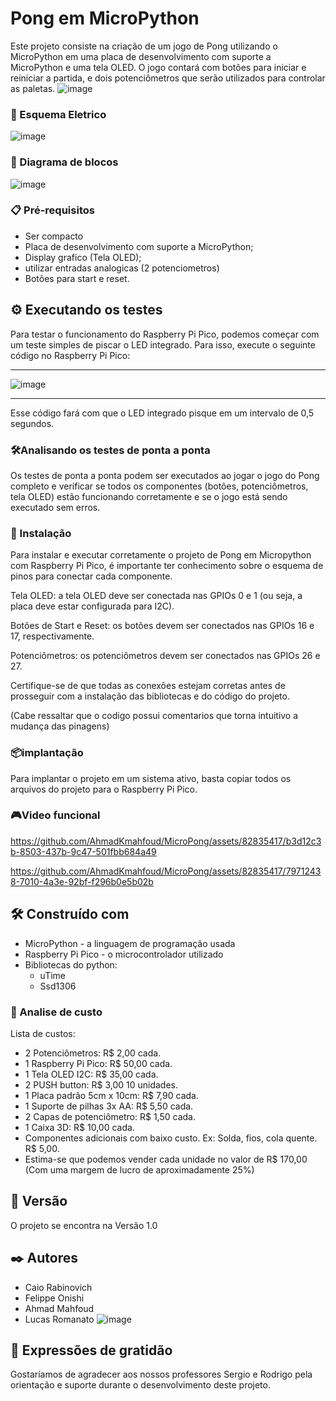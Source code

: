 # Pong em MicroPython

Este projeto consiste na criação de um jogo de Pong utilizando o MicroPython em uma placa de desenvolvimento com suporte a MicroPython e uma tela OLED. O jogo contará com botões para iniciar e reiniciar a partida, e dois potenciômetros que serão utilizados para controlar as paletas.
![image](https://github.com/AhmadKmahfoud/MicroPong/assets/82835417/e1a74199-1585-48f5-9bf5-7263e9f90bc3)

### 🚀 Esquema Eletrico
![image](https://github.com/AhmadKmahfoud/MicroPong/assets/82835417/c6cc07fa-4265-47e7-8c5a-74f701d13826)


### 🧱 Diagrama de blocos
![image](https://user-images.githubusercontent.com/82835417/235049069-e432b852-4df9-42a7-923d-1500570943a5.png)


### 📋 Pré-requisitos
- Ser compacto
- Placa de desenvolvimento com suporte a MicroPython;
- Display grafico (Tela OLED);
- utilizar entradas analogicas (2 potenciometros)
- Botões para start e reset.

## ⚙️ Executando os testes
Para testar o funcionamento do Raspberry Pi Pico, podemos começar com um teste simples de piscar o LED integrado. Para isso, execute o seguinte código no Raspberry Pi Pico:

**********************************************************************************************************************************************************************
![image](https://user-images.githubusercontent.com/82835417/235049382-6a7e1c97-7ff9-48c1-a9c9-099474b79bff.png)

**********************************************************************************************************************************************************************
Esse código fará com que o LED integrado pisque em um intervalo de 0,5 segundos.

### 🛠️Analisando os testes de ponta a ponta
Os testes de ponta a ponta podem ser executados ao jogar o jogo do Pong completo e verificar se todos os componentes (botões, potenciômetros, tela OLED) estão funcionando corretamente e se o jogo está sendo executado sem erros.


### 🔧 Instalação
Para instalar e executar corretamente o projeto de Pong em Micropython com Raspberry Pi Pico, é importante ter conhecimento sobre o esquema de pinos para conectar cada componente.

Tela OLED: a tela OLED deve ser conectada nas GPIOs 0 e 1 (ou seja, a placa deve estar configurada para I2C).

Botões de Start e Reset: os botões devem ser conectados nas GPIOs 16 e 17, respectivamente.

Potenciômetros: os potenciômetros devem ser conectados nas GPIOs 26 e 27.

Certifique-se de que todas as conexões estejam corretas antes de prosseguir com a instalação das bibliotecas e do código do projeto.

(Cabe ressaltar que o codigo possui comentarios que torna intuitivo a mudança das pinagens)

### 📦implantação
Para implantar o projeto em um sistema ativo, basta copiar todos os arquivos do projeto para o Raspberry Pi Pico.


### 🎮Video funcional


https://github.com/AhmadKmahfoud/MicroPong/assets/82835417/b3d12c3b-8503-437b-9c47-501fbb684a49



https://github.com/AhmadKmahfoud/MicroPong/assets/82835417/79712438-7010-4a3e-92bf-f296b0e5b02b




## 🛠️ Construído com
- MicroPython - a linguagem de programação usada
- Raspberry Pi Pico - o microcontrolador utilizado
- Bibliotecas do python:
    - uTime
    - Ssd1306
### 💸 Analise de custo
Lista de custos:
- 2 Potenciômetros: R$ 2,00 cada.
- 1 Raspberry Pi Pico: R$ 50,00 cada.  
- 1 Tela OLED I2C: R$ 35,00 cada.
- 2 PUSH button: R$ 3,00 10 unidades.
- 1 Placa padrão 5cm x 10cm: R$ 7,90 cada.
- 1 Suporte de pilhas 3x AA: R$ 5,50 cada.
- 2 Capas de potenciômetro: R$ 1,50 cada.
- 1 Caixa 3D: R$ 10,00 cada.
- Componentes adicionais com baixo custo. Ex: Solda, fios, cola quente. R$ 5,00.
- Estima-se que podemos vender cada unidade no valor de R$ 170,00 (Com uma margem de lucro de aproximadamente 25%)

## 📌 Versão

O projeto se encontra na Versão 1.0

## ✒️ Autores
- Caio Rabinovich
- Felippe Onishi
- Ahmad Mahfoud
- Lucas Romanato
![image](https://github.com/AhmadKmahfoud/MicroPong/assets/82835417/24e8a13e-b8ae-4654-ac77-243a514ce574)


## 🎁 Expressões de gratidão
Gostaríamos de agradecer aos nossos professores Sergio e Rodrigo pela orientação e suporte durante o desenvolvimento deste projeto.
